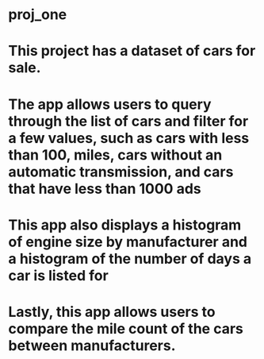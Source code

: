 # proj_one
# This project has a dataset of cars for sale. 
# The app allows users to query through the list of cars and filter for a few values, such as cars with less than 100, miles, cars without an automatic transmission, and cars that have less than 1000 ads

# This app also displays a histogram of engine size by manufacturer and a histogram of the number of days a car is listed for 

# Lastly, this app allows users to compare the mile count of the cars between manufacturers.
